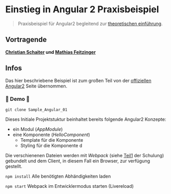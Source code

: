 Einstieg in Angular 2 Praxisbeispiel
===
> Praxisbeispiel für Angular2 begleitend zur [theoretischen einführung](AngularIntroduction.md).   

## Vortragende
   
 **[Christian Schaiter](mailto:christian.schaiter@world-direct.at) und [Mathias Feitzinger](mailto:mfe@world-direct.at)**

## Infos
Das hier beschriebene Beispiel ist zum großen Teil von der [offiziellen Angular2](https://github.com/angular/quickstart) Seite übernommen.

### :rocket: Demo :rocket:
`git clone Sample_Angular_01 `

Dieses Initiale Projektstuktur beinhaltet bereits folgende Angular2 Konzepte:
* ein Modul (_AppModule_)
* eine Komponente (_HelloComponent_)
    * Template für die Komponente
    * Styling für die Komponente d

Die verschienenen Dateien werden mit _Webpack_ (siehe [Teil1](Ecosystem.md) der Schulung) gebundelt und dem Client, in diesem Fall ein Browser,
 zur verfügung gestellt.

 `npm install` Alle benötigten Abhändigkeiten laden

 `npm start` Webpack im Entwicklermodus starten (Livereload)